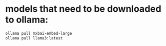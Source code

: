 # models that need to be downloaded to ollama:

```bash
ollama pull mxbai-embed-large   
ollama pull llama3:latest               